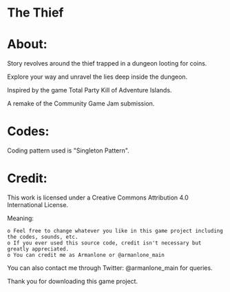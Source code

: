 # The Thief

# About:
 Story revolves around the thief trapped in a dungeon looting for coins.

Explore your way and unravel the lies deep inside the dungeon.

Inspired by the game Total Party Kill of Adventure Islands.

A remake of the Community Game Jam submission.
    
# Codes:
 Coding pattern used is "Singleton Pattern".

# Credit:

This work is licensed under a Creative Commons Attribution 4.0 International License.

Meaning:

    o Feel free to change whatever you like in this game project including the codes, sounds, etc.
    o If you ever used this source code, credit isn't necessary but greatly appreciated.
    o You can credit me as Armanlone or @armanlone_main
    
You can also contact me through Twitter: @armanlone_main for queries.

Thank you for downloading this game project.
